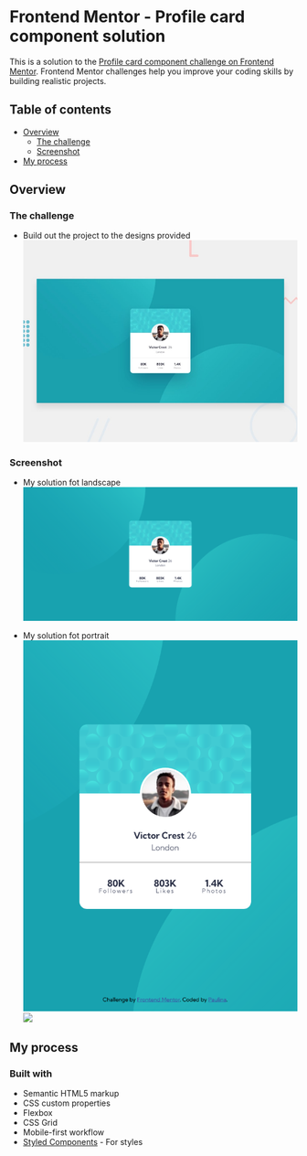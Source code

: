 # Frontend Mentor - Profile card component solution

This is a solution to the [Profile card component challenge on Frontend Mentor](https://www.frontendmentor.io/challenges/profile-card-component-cfArpWshJ). Frontend Mentor challenges help you improve your coding skills by building realistic projects. 

## Table of contents

- [Overview](#overview)
  - [The challenge](#the-challenge)
  - [Screenshot](#screenshot)
- [My process](#my-process)

## Overview

### The challenge

- Build out the project to the designs provided
![Design preview for the Profile card component coding challenge](./design/desktop-preview.jpg)

### Screenshot

- My solution fot landscape
![My solution fot landscape](./design/Landscape.png)

- My solution fot portrait
![My solution fot portrait](./design/Portrait.png)
![](./screenshot.jpg)

## My process

### Built with

- Semantic HTML5 markup
- CSS custom properties
- Flexbox
- CSS Grid
- Mobile-first workflow
- [Styled Components](https://styled-components.com/) - For styles
